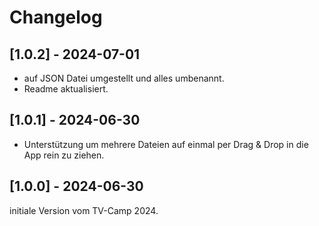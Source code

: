 # Changelog

## [1.0.2] - 2024-07-01

- auf JSON Datei umgestellt und alles umbenannt.
- Readme aktualisiert.
  
## [1.0.1] - 2024-06-30

- Unterstützung um mehrere Dateien auf einmal per Drag & Drop in die App rein zu ziehen.

## [1.0.0] - 2024-06-30

initiale Version vom TV-Camp 2024.
